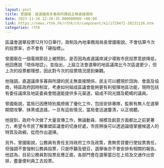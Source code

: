 ```yaml
---
layout: post
title: 曾國衞：直選議席多寡與所謂民主無直接關係　
date: 2023-11-26 12:26:35.000000000 +08:00
link: https://news.rthk.hk/rthk/ch/component/k2/1729472-20231126.htm
categories: rthk
---
```


區議會選舉投票12月10日舉行，政制及內地事務局局長曾國衞說，不會估算今次的投票率，亦不會有「硬指標」。

曾國衞在一個電視節目上被問到，是否因為直選議席減少導致市民投票意欲降低，他回應說「唔係咁諗」，並指出，上屆立法會選舉的地區議席比今次區選更少，但上次的投票都理想，因此對今次的投票情況感到樂觀。

他強調，直選議席多寡與所謂的民主無直接關係，民主可以體現於諮詢、會面及協商，特區政府因時制宜，考慮如何組成區議會能夠更有利發揮地區功能，現時包括有委任議席及地區委員會間選能提供多元渠道，組成不同光譜及範疇的議員。

曾國衞說，當局已因應特別風險做了優化工作，包括安排專隊，監察有無人在選舉期間攻擊、抹黑或造謠，一旦有這些情況，當局會迅速釐清，以正視聽。

他提到，政府今次做了大量宣傳工作，無論動員、規模及創意方面都比之前更著力，希望令市民了解重塑區議會的切身好處，市民稍後可以透過論壇掌握候選人的特質及政綱，從而作出選擇。

另外，曾國衞說，公務員有責任支持政府工作及政策，責無旁貸要行使投票責任，但強調不會強制公務員投票，只是呼籲及號召，選舉後亦不會安排有相關的報告。他認為，目前公務員對投票反應正面，各部門會在選舉當日在上班及交通作出安排，盡量便利員工去投票。
